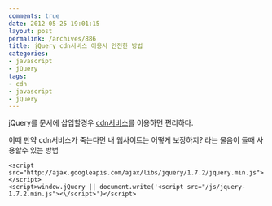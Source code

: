 ```yaml
---
comments: true
date: 2012-05-25 19:01:15
layout: post
permalink: /archives/886
title: jQuery cdn서비스 이용시 안전한 방법
categories:
- javascript
- jQuery
tags:
- cdn
- javascript
- jQuery
---
```


jQuery를 문서에 삽입할경우 [cdn서비스](https://www.google.co.kr/search?rlz=1C1CHFA_enKR484KR484&sugexp=chrome,mod=11&sourceid=chrome&ie=UTF-8&q=jquery+cdn)를 이용하면 편리하다.  

이때 만약 cdn서비스가 죽는다면 내 웹사이트는 어떻게 보장하지? 라는 물음이 들때 사용할수 있는 방법




    
    <script src="http://ajax.googleapis.com/ajax/libs/jquery/1.7.2/jquery.min.js"></script>
    <script>window.jQuery || document.write('<script src="/js/jquery-1.7.2.min.js"><\/script>')</script>
    



